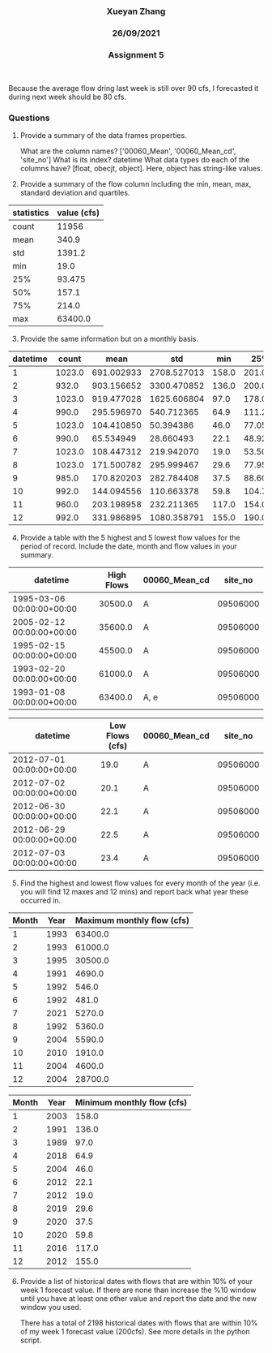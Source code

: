 <center>

### Xueyan Zhang
### 26/09/2021
### Assignment 5
<br />
</center>


Because the average flow dring last week is still over 90 cfs, I forecasted it during next week should be 80 cfs.
<br />

### Questions
1. Provide a summary of the data frames properties.
   
    What are the column names?
    ['00060_Mean', '00060_Mean_cd', 'site_no']
    What is its index?
    datetime
    What data types do each of the columns have?
    [float, obecjt, object]. Here, object has string-like values.

2. Provide a summary of the flow column including the min, mean, max, standard deviation and quartiles.
   
<center>

| statistics | value (cfs) |
|------------|-------|
|    count   | 11956 |
|    mean    |  340.9|
|    std     | 1391.2|
|    min     |   19.0|
|    25%     | 93.475|
|    50%     |  157.1|
|    75%     |  214.0|
|    max     |63400.0|

</center>

3. Provide the same information but on a monthly basis.
   
<center>

|datetime |count	|mean	|std	|min	|25%	|50%	|75%	|max	|
|---------|---------|-------|-------|-------|-------|-------|-------|-------|				
|1	|1023.0	|691.002933	|2708.527013	|158.0	|201.000	|218.0	|285.00	|63400.0
|2	|932.0	|903.156652	|3300.470852	|136.0	|200.000	|238.0	|615.75	|61000.0
|3	|1023.0	|919.477028	|1625.606804	|97.0	|178.000	|368.0	|1045.0 |30500.0
|4	|990.0	|295.596970	|540.712365	    |64.9	|111.250	|140.0	|210.00	|4690.0
|5	|1023.0	|104.410850	|50.394386     	|46.0	|77.050	    |92.0	|117.50	|546.0
|6	|990.0	|65.534949	|28.660493   	|22.1	|48.925	    |60.0	|76.55	|481.0
|7	|1023.0	|108.447312	|219.942070  	|19.0	|53.500	    |71.0	|112.50	|5270.0
|8	|1023.0	|171.500782	|295.999467 	|29.6	|77.950	    |116.0	|178.00	|5360.0
|9	|985.0	|170.820203	|282.784408	    |37.5	|88.600	    |118.0	|169.00	|5590.0
|10	|992.0	|144.094556	|110.663378	    |59.8	|104.750	|124.0	|152.25	|1910.0
|11	|960.0	|203.198958	|232.211365	    |117.0	|154.000	|174.0	|198.00	|4600.0
|12	|992.0	|331.986895	|1080.358791    |155.0	|190.000	|203.0	|226.00	|28700.0

</center>

4. Provide a table with the 5 highest and 5 lowest flow values for the period of record. Include the date, month and flow values in your summary.

<center>

|datetime      |High Flows  |  00060_Mean_cd  |      site_no        |
|--------------|------|-----------------|---------------------|                
|1995-03-06 00:00:00+00:00     |30500.0             |A      |09506000|
|2005-02-12 00:00:00+00:00     |35600.0             |A      |09506000|
|1995-02-15 00:00:00+00:00     |45500.0             |A      |09506000|
|1993-02-20 00:00:00+00:00     |61000.0             |A      |09506000|
|1993-01-08 00:00:00+00:00     |63400.0             |A, e   |09506000|

</center>


<center>

|datetime      |Low Flows (cfs)  |  00060_Mean_cd  |      site_no        |
|--------------|------|-----------------|---------------------|                
|2012-07-01 00:00:00+00:00	|19.0	|A	|09506000|
|2012-07-02 00:00:00+00:00	|20.1	|A	|09506000|
|2012-06-30 00:00:00+00:00	|22.1	|A	|09506000|
|2012-06-29 00:00:00+00:00	|22.5	|A	|09506000|
|2012-07-03 00:00:00+00:00	|23.4	|A	|09506000|

</center>

5. Find the highest and lowest flow values for every month of the year (i.e. you will find 12 maxes and 12 mins) and report back what year these occurred in.

<center>

|Month	|Year	|Maximum monthly flow (cfs)|
|-------|-------|----|
|1	|1993	|63400.0|
|2	|1993	|61000.0|
|3	|1995	|30500.0|
|4	|1991	|4690.0|
|5	|1992	|546.0|
|6	|1992	|481.0|
|7	|2021	|5270.0|
|8	|1992	|5360.0|
|9	|2004	|5590.0|
|10|	2010|	1910.0|
|11|	2004|	4600.0|
|12|	2004|	28700.0|

</center>

<center>

|Month |Year	|Minimum monthly flow (cfs)|
|------|--------|----|	
|1	|2003	|158.0|
|2	|1991	|136.0|
|3	|1989	|97.0|
|4	|2018	|64.9|
|5	|2004	|46.0|
|6	|2012	|22.1|
|7	|2012	|19.0|
|8	|2019	|29.6|
|9	|2020	|37.5|
|10|	2020|	59.8|
|11|	2016|	117.0|
|12|	2012|	155.0|

</center>

6. Provide a list of historical dates with flows that are within 10% of your week 1 forecast value. If there are none than increase the %10 window until you have at least one other value and report the date and the new window you used.
   
    There has a total of 2198 historical dates with flows that are within 10% of my week 1 forecast value (200cfs). See more details in the python script.
